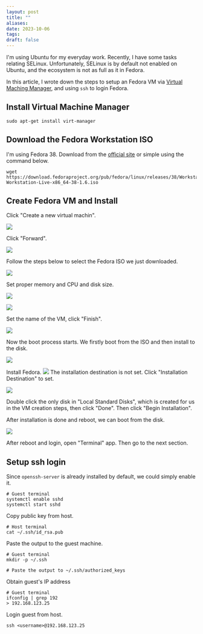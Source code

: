 ```yaml
---
layout: post
title: ""
aliases: 
date: 2023-10-06
tags: 
draft: false
---
```

I'm using Ubuntu for my everyday work. Recently, I have some tasks relating SELinux. Unfortunately, SELinux is by default not enabled on Ubuntu, and the ecosystem is not as full as it in Fedora.

In this article, I wrote down the steps to setup an Fedora VM via [Virtual Maching Manager](https://virt-manager.org/), and using `ssh` to login Fedora.

<!--more-->

## Install Virtual Machine Manager

```shell
sudo apt-get install virt-manager
```

## Download the Fedora Workstation ISO

I'm using Fedora 38. Download from the [official site](https://fedoraproject.org/workstation/download/) or simple using the command below.

```shell
wget https://download.fedoraproject.org/pub/fedora/linux/releases/38/Workstation/x86_64/iso/Fedora-Workstation-Live-x86_64-38-1.6.iso
```

## Create Fedora VM and Install

Click "Create a new virtual machin".

![](https://i.imgur.com/cMUgqOr.png)

Click "Forward".

![](https://i.imgur.com/hXZssOT.png)

Follow the steps below to select the Fedora ISO we just downloaded.

![](https://i.imgur.com/n91oauG.png)

Set proper memory and CPU and disk size.

![](https://i.imgur.com/AmmHwdF.png)


![](https://i.imgur.com/EtfWp6A.png)

Set the name of the VM, click "Finish".

![](https://imgur.com/CK39ncF.png)

Now the boot process starts. We firstly boot from the ISO and then install to the disk.

![](https://i.imgur.com/nnbYVDp.png)

Install Fedora.
![](https://i.imgur.com/JHsPzgD.png)
The installation destination is not set. Click "Installation Destination" to set.

![](https://i.imgur.com/PdKYWhF.png)

Double click the only disk in "Local Standard Disks", which is created for us in the VM creation steps, then click "Done". Then click "Begin Installation".

After installation is done and reboot, we can boot from the disk.

![](https://i.imgur.com/ccdttga.png)

After reboot and login, open "Terminal" app. Then go to the next section.

## Setup ssh login

Since `openssh-server` is already installed by default, we could simply enable it.

```shell
# Guest terminal
systemctl enable sshd
systemctl start sshd
```

Copy public key from host.

```shell
# Host terminal
cat ~/.ssh/id_rsa.pub
```

Paste the output to the guest machine.

```shell
# Guest terminal
mkdir -p ~/.ssh

# Paste the output to ~/.ssh/authorized_keys
```

Obtain guest's IP address

```shell
# Guest terminal
ifconfig | grep 192
> 192.168.123.25
```

Login guest from host.

```shell
ssh <username>@192.168.123.25
```

